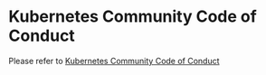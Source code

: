 # Kubernetes Community Code of Conduct

Please refer to [Kubernetes Community Code of Conduct](https://git.k8s.io/community/code-of-conduct.md)
